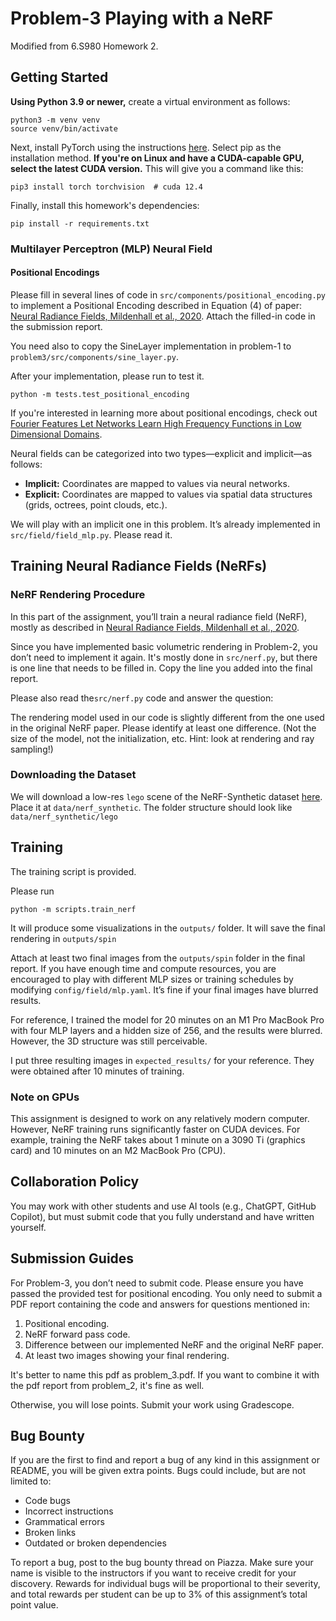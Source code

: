# Problem-3 Playing with a NeRF

Modified from 6.S980 Homework 2.

## Getting Started

**Using Python 3.9 or newer,** create a virtual environment as follows:

```
python3 -m venv venv
source venv/bin/activate
```

Next, install PyTorch using the instructions [here](https://pytorch.org/get-started/locally/). Select pip as the installation method. **If you're on Linux and have a CUDA-capable GPU, select the latest CUDA version.** This will give you a command like this:

```
pip3 install torch torchvision  # cuda 12.4
```

Finally, install this homework's dependencies:

```
pip install -r requirements.txt
```

### Multilayer Perceptron (MLP) Neural Field

#### Positional Encodings

Please fill in several lines of code in `src/components/positional_encoding.py` to implement a Positional Encoding described in Equation (4) of paper: [Neural Radiance Fields, Mildenhall et al., 2020](https://arxiv.org/abs/2003.08934). Attach the filled-in code in the submission report.

You need also to copy the SineLayer implementation in problem-1 to `problem3/src/components/sine_layer.py`.

After your implementation, please run to test it.

`python -m tests.test_positional_encoding`

If you're interested in learning more about positional encodings, check out [Fourier Features Let Networks Learn
High Frequency Functions in Low Dimensional Domains](https://bmild.github.io/fourfeat/).

Neural fields can be categorized into two types—explicit and implicit—as follows:

- **Implicit:** Coordinates are mapped to values via neural networks.
- **Explicit:** Coordinates are mapped to values via spatial data structures (grids, octrees, point clouds, etc.).

We will play with an implicit one in this problem. It’s already implemented in `src/field/field_mlp.py`. Please read it.

## Training Neural Radiance Fields (NeRFs)

### NeRF Rendering Procedure

In this part of the assignment, you’ll train a neural radiance field (NeRF), mostly as described in [Neural Radiance Fields, Mildenhall et al., 2020](https://arxiv.org/abs/2003.08934).

Since you have implemented basic volumetric rendering in Problem-2, you don’t need to implement it again. It's mostly done in `src/nerf.py`, but there is one line that needs to be filled in. Copy the line you added into the final report.

Please also read the`src/nerf.py` code and answer the question:

The rendering model used in our code is slightly different from the one used in the original NeRF paper. Please identify at least one difference. (Not the size of the model, not the initialization, etc. Hint: look at rendering and ray sampling!)

### Downloading the Dataset

We will download a low-res `lego` scene of the NeRF-Synthetic dataset [here](https://drive.google.com/file/d/15brXJJZZg16NaeJ9KG3ibjHzD3qNRemY/view?usp=sharing). Place it at `data/nerf_synthetic`. The folder structure should look like `data/nerf_synthetic/lego`

## Training

The training script is provided.

Please run

`python -m scripts.train_nerf`

It will produce some visualizations in the `outputs/` folder. It will save the final rendering in `outputs/spin`

Attach at least two final images from the `outputs/spin` folder in the final report. If you have enough time and compute resources, you are encouraged to play with different MLP sizes or training schedules by modifying `config/field/mlp.yaml`. It’s fine if your final images have blurred results.

For reference, I trained the model for 20 minutes on an M1 Pro MacBook Pro with four MLP layers and a hidden size of 256, and the results were blurred. However, the 3D structure was still perceivable.

I put three resulting images in `expected_results/` for your reference. They were obtained after 10 minutes of training.

### Note on GPUs

This assignment is designed to work on any relatively modern computer. However, NeRF training runs significantly faster on CUDA devices. For example, training the NeRF takes about 1 minute on a 3090 Ti (graphics card) and 10 minutes on an M2 MacBook Pro (CPU).

## Collaboration Policy

You may work with other students and use AI tools (e.g., ChatGPT, GitHub Copilot), but must submit code that you fully understand and have written yourself.

## Submission Guides

For Problem-3, you don’t need to submit code. Please ensure you have passed the provided test for positional encoding. You only need to submit a PDF report containing the code and answers for questions mentioned in:

1. Positional encoding.
2. NeRF forward pass code.
3. Difference between our implemented NeRF and the original NeRF paper.
4. At least two images showing your final rendering.

It's better to name this pdf as problem_3.pdf. If you want to combine it with the pdf report from problem_2, it's fine as well.

Otherwise, you will lose points. Submit your work using Gradescope.

## Bug Bounty

If you are the first to find and report a bug of any kind in this assignment or README, you will be given extra points. Bugs could include, but are not limited to:

- Code bugs
- Incorrect instructions
- Grammatical errors
- Broken links
- Outdated or broken dependencies

To report a bug, post to the bug bounty thread on Piazza. Make sure your name is visible to the instructors if you want to receive credit for your discovery. Rewards for individual bugs will be proportional to their severity, and total rewards per student can be up to 3% of this assignment’s total point value.

